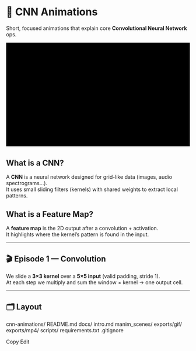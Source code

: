 # 🧠 CNN Animations

Short, focused animations that explain core **Convolutional Neural Network** ops.

<p align="center">
  <img src="exports/gif/conv2d_valid.gif" width="520" alt="Convolution animation preview"/>
</p>

## What is a CNN?

A **CNN** is a neural network designed for grid-like data (images, audio spectrograms…).  
It uses small sliding filters (kernels) with shared weights to extract local patterns.

## What is a Feature Map?

A **feature map** is the 2D output after a convolution + activation.  
It highlights where the kernel’s pattern is found in the input.

---

## 🎬 Episode 1 — Convolution

We slide a **3×3 kernel** over a **5×5 input** (valid padding, stride 1).  
At each step we multiply and sum the window × kernel → one output cell.

---

## 🗂 Layout
cnn-animations/
README.md
docs/
intro.md
manim_scenes/
exports/gif/
exports/mp4/
scripts/
requirements.txt
.gitignore

Copy
Edit
